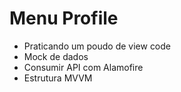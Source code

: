 # Menu Profile
- Praticando um poudo de view code
- Mock de dados
- Consumir API com Alamofire
- Estrutura MVVM
